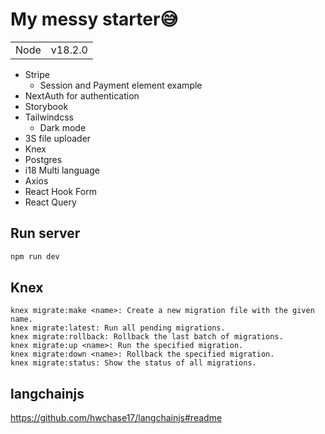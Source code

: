 # My messy starter😅
|||
|---|---|
|Node|v18.2.0|

- Stripe 
  - Session and Payment element example
-  NextAuth for authentication
- Storybook
- Tailwindcss
  - Dark mode
- 3S file uploader 
- Knex
- Postgres
- i18 Multi language
- Axios
- React Hook Form
- React Query


## Run server
```bash
npm run dev

```

## Knex
```
knex migrate:make <name>: Create a new migration file with the given name.
knex migrate:latest: Run all pending migrations.
knex migrate:rollback: Rollback the last batch of migrations.
knex migrate:up <name>: Run the specified migration.
knex migrate:down <name>: Rollback the specified migration.
knex migrate:status: Show the status of all migrations.
```

## langchainjs
https://github.com/hwchase17/langchainjs#readme